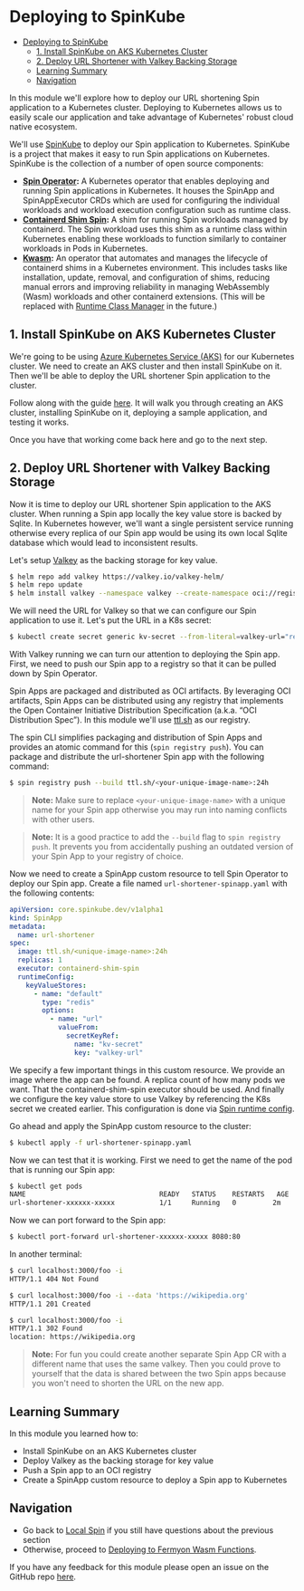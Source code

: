 # Deploying to SpinKube

- [Deploying to SpinKube](#deploying-to-spinkube)
  - [1. Install SpinKube on AKS Kubernetes Cluster](#1-install-spinkube-on-aks-kubernetes-cluster)
  - [2. Deploy URL Shortener with Valkey Backing Storage](#2-deploy-url-shortener-with-valkey-backing-storage)
  - [Learning Summary](#learning-summary)
  - [Navigation](#navigation)

In this module we'll explore how to deploy our URL shortening Spin application to a Kubernetes cluster. Deploying to Kubernetes allows us to easily scale our application and take advantage of Kubernetes' robust cloud native ecosystem.

We'll use [SpinKube](https://www.spinkube.dev/) to deploy our Spin application to Kubernetes. SpinKube is a project that makes it easy to run Spin applications on Kubernetes. SpinKube is the collection of a number of open source components:

- **[Spin Operator](https://github.com/spinframework/spin-operator/):** A Kubernetes operator that enables deploying and running Spin applications in Kubernetes. It houses the SpinApp and SpinAppExecutor CRDs which are used for configuring the individual workloads and workload execution configuration such as runtime class.
- **[Containerd Shim Spin](https://github.com/spinframework/containerd-shim-spin):** A shim for running Spin workloads managed by containerd. The Spin workload uses this shim as a runtime class within Kubernetes enabling these workloads to function similarly to container workloads in Pods in Kubernetes.
- **[Kwasm](https://kwasm.sh/):** An operator that automates and manages the lifecycle of containerd shims in a Kubernetes environment. This includes tasks like installation, update, removal, and configuration of shims, reducing manual errors and improving reliability in managing WebAssembly (Wasm) workloads and other containerd extensions. (This will be replaced with [Runtime Class Manager](https://github.com/spinframework/runtime-class-manager) in the future.)

## 1. Install SpinKube on AKS Kubernetes Cluster

We're going to be using [Azure Kubernetes Service (AKS)](https://azure.microsoft.com/en-us/products/kubernetes-service) for our Kubernetes cluster. We need to create an AKS cluster and then install SpinKube on it. Then we'll be able to deploy the URL shortener Spin application to the cluster.

Follow along with the guide [here](https://www.spinkube.dev/docs/install/azure-kubernetes-service/). It will walk you through creating an AKS cluster, installing SpinKube on it, deploying a sample application, and testing it works.

Once you have that working come back here and go to the next step.

## 2. Deploy URL Shortener with Valkey Backing Storage

Now it is time to deploy our URL shortener Spin application to the AKS cluster. When running a Spin app locally the key value store is backed by Sqlite. In Kubernetes however, we'll want a single persistent service running otherwise every replica of our Spin app would be using its own local Sqlite database which would lead to inconsistent results.

Let's setup [Valkey](https://valkey.io/) as the backing storage for key value.

```bash
$ helm repo add valkey https://valkey.io/valkey-helm/
$ helm repo update
$ helm install valkey --namespace valkey --create-namespace oci://registry-1.docker.io/bitnamicharts/valkey
```

We will need the URL for Valkey so that we can configure our Spin application to use it. Let's put the URL in a K8s secret:

```bash
$ kubectl create secret generic kv-secret --from-literal=valkey-url="redis://valkey.valkey.svc.cluster.local:6379"
```

With Valkey running we can turn our attention to deploying the Spin app. First, we need to push our Spin app to a registry so that it can be pulled down by Spin Operator.

Spin Apps are packaged and distributed as OCI artifacts. By leveraging OCI artifacts, Spin Apps can be distributed using any registry that implements the Open Container Initiative Distribution Specification (a.k.a. “OCI Distribution Spec”). In this module we'll use [ttl.sh](https://ttl.sh/) as our registry.

The spin CLI simplifies packaging and distribution of Spin Apps and provides an atomic command for this (`spin registry push`). You can package and distribute the url-shortener Spin app with the following command:

```bash
$ spin registry push --build ttl.sh/<your-unique-image-name>:24h
```

> **Note:** Make sure to replace `<your-unique-image-name>` with a unique name for your Spin app otherwise you may run into naming conflicts with other users.

> **Note:** It is a good practice to add the `--build` flag to `spin registry push`. It prevents you from accidentally pushing an outdated version of your Spin App to your registry of choice.

Now we need to create a SpinApp custom resource to tell Spin Operator to deploy our Spin app. Create a file named `url-shortener-spinapp.yaml` with the following contents:

```yaml
apiVersion: core.spinkube.dev/v1alpha1
kind: SpinApp
metadata:
  name: url-shortener
spec:
  image: ttl.sh/<unique-image-name>:24h
  replicas: 1
  executor: containerd-shim-spin
  runtimeConfig:
    keyValueStores:
      - name: "default"
        type: "redis"
        options:
          - name: "url"
            valueFrom:
              secretKeyRef:
                name: "kv-secret"
                key: "valkey-url"
```

We specify a few important things in this custom resource. We provide an image where the app can be found. A replica count of how many pods we want. That the containerd-shim-spin executor should be used. And finally we configure the key value store to use Valkey by referencing the K8s secret we created earlier. This configuration is done via [Spin runtime config](https://spinframework.dev/v3/dynamic-configuration).

Go ahead and apply the SpinApp custom resource to the cluster:

```bash
$ kubectl apply -f url-shortener-spinapp.yaml
```

Now we can test that it is working. First we need to get the name of the pod that is running our Spin app:

```bash
$ kubectl get pods
NAME                                 READY   STATUS    RESTARTS   AGE
url-shortener-xxxxxx-xxxxx           1/1     Running   0         2m
```

Now we can port forward to the Spin app:

```bash
$ kubectl port-forward url-shortener-xxxxxx-xxxxx 8080:80
```

In another terminal:

```bash
$ curl localhost:3000/foo -i
HTTP/1.1 404 Not Found

$ curl localhost:3000/foo -i --data 'https://wikipedia.org'
HTTP/1.1 201 Created

$ curl localhost:3000/foo -i
HTTP/1.1 302 Found
location: https://wikipedia.org
```

> **Note:** For fun you could create another separate Spin App CR with a different name that uses the same valkey. Then you could prove to yourself that the data is shared between the two Spin apps because you won't need to shorten the URL on the new app.

## Learning Summary

In this module you learned how to:

- Install SpinKube on an AKS Kubernetes cluster
- Deploy Valkey as the backing storage for key value
- Push a Spin app to an OCI registry
- Create a SpinApp custom resource to deploy a Spin app to Kubernetes

## Navigation

- Go back to [Local Spin](01-local-spin.md) if you still have questions about the previous section
- Otherwise, proceed to [Deploying to Fermyon Wasm Functions](03-fwf.md).

If you have any feedback for this module please open an issue on the GitHub repo [here](https://github.com/calebschoepp/truly-portable-code/issues/new).
